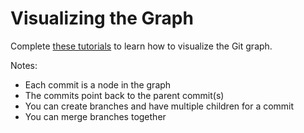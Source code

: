 # Visualizing the Graph

Complete [these tutorials](https://learngitbranching.js.org) to learn how to visualize the Git graph.

Notes:
- Each commit is a node in the graph
- The commits point back to the parent commit(s)
- You can create branches and have multiple children for a commit
- You can merge branches together